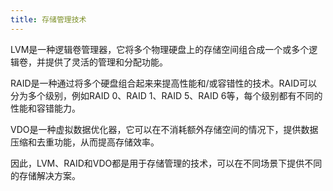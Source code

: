 ```yaml
---
title: 存储管理技术
---
```

LVM是一种逻辑卷管理器，它将多个物理硬盘上的存储空间组合成一个或多个逻辑卷，并提供了灵活的管理和分配功能。


RAID是一种通过将多个硬盘组合起来来提高性能和/或容错性的技术。RAID可以分为多个级别，例如RAID 0、RAID 1、RAID 5、RAID 6等，每个级别都有不同的性能和容错能力。


VDO是一种虚拟数据优化器，它可以在不消耗额外存储空间的情况下，提供数据压缩和去重功能，从而提高存储效率。


因此，LVM、RAID和VDO都是用于存储管理的技术，可以在不同场景下提供不同的存储解决方案。

